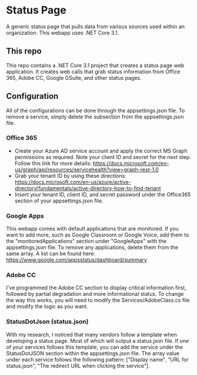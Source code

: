 # Status Page

A generic status page that pulls data from various sources used within an organization. This webapp uses .NET Core 3.1.

## This repo
This repo contains a .NET Core 3.1 project that creates a status page web application. 
It creates web calls that grab status information from Office 365, Adobe CC, Google GSuite, and other status pages.

## Configuration
All of the configurations can be done through the appsettings.json file. To remove a service, simply delete the subsection from the appsettings.json file.
### Office 365
- Create your Azure AD service account and apply the correct MS Graph permissions as required. Note your client ID and secret for the next step. Follow this link for more details: https://docs.microsoft.com/en-us/graph/api/resources/servicehealth?view=graph-rest-1.0
- Grab your tenant ID by using these directions: https://docs.microsoft.com/en-us/azure/active-directory/fundamentals/active-directory-how-to-find-tenant
- Insert your tenant ID, client ID, and secret password under the Office365 section of your appsettings.json file.

### Google Apps
This webapp comes with default applications that are monitored. 
If you want to add more, such as Google Classroom or Google Voice, add them to the "monitoredApplications" section under "GoogleApps" with the appsettings.json file.
To remove any applications, delete them from the same array. A list can be found here: https://www.google.com/appsstatus/dashboard/summary

### Adobe CC
I've programmed the Adobe CC section to display critical information first, followed by partial degradation and more informational status.
To change the way this works, you will need to modify the Services/AdobeClass.cs file and modify the logic as you want.

### StatusDotJson (status.json)
With my research, I noticed that many vendors follow a template when developing a status page. Most of which will output a status.json file.
If one of your services follows this template, you can add the service under the StatusDotJSON section within the appsettings.json file.
The array value under each service follows the following pattern: ["Display name", "URL for status.json", "The redirect URL when clicking the service"].
